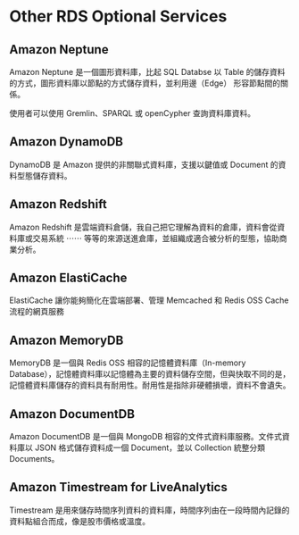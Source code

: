 # Other RDS Optional Services

## Amazon Neptune

Amazon Neptune 是一個圖形資料庫，比起 SQL Databse 以 Table 的儲存資料的方式，圖形資料庫以節點的方式儲存資料，並利用邊（Edge） 形容節點間的關係。

使用者可以使用 Gremlin、SPARQL 或 openCypher 查詢資料庫資料。

## Amazon DynamoDB

DynamoDB 是 Amazon 提供的非關聯式資料庫，支援以鍵值或 Document 的資料型態儲存資料。

## Amazon Redshift

Amazon Redshift 是雲端資料倉儲，我自己把它理解為資料的倉庫，資料會從資料庫或交易系統 ⋯⋯ 等等的來源送進倉庫，並組織成適合被分析的型態，協助商業分析。

## Amazon ElastiCache

ElastiCache 讓你能夠簡化在雲端部署、管理 Memcached 和 Redis OSS Cache 流程的網頁服務

## Amazon MemoryDB

MemoryDB 是一個與 Redis OSS 相容的記憶體資料庫（In-memory Database），記憶體資料庫以記憶體為主要的資料儲存空間，但與快取不同的是，記憶體資料庫儲存的資料具有耐用性。耐用性是指除非硬體損壞，資料不會遺失。

## Amazon DocumentDB

Amazon DocumentDB 是一個與 MongoDB 相容的文件式資料庫服務。文件式資料庫以 JSON 格式儲存資料成一個 Document，並以 Collection 統整分類 Documents。

## Amazon Timestream for LiveAnalytics

Timestream 是用來儲存時間序列資料的資料庫，時間序列由在一段時間內記錄的資料點組合而成，像是股市價格或溫度。
